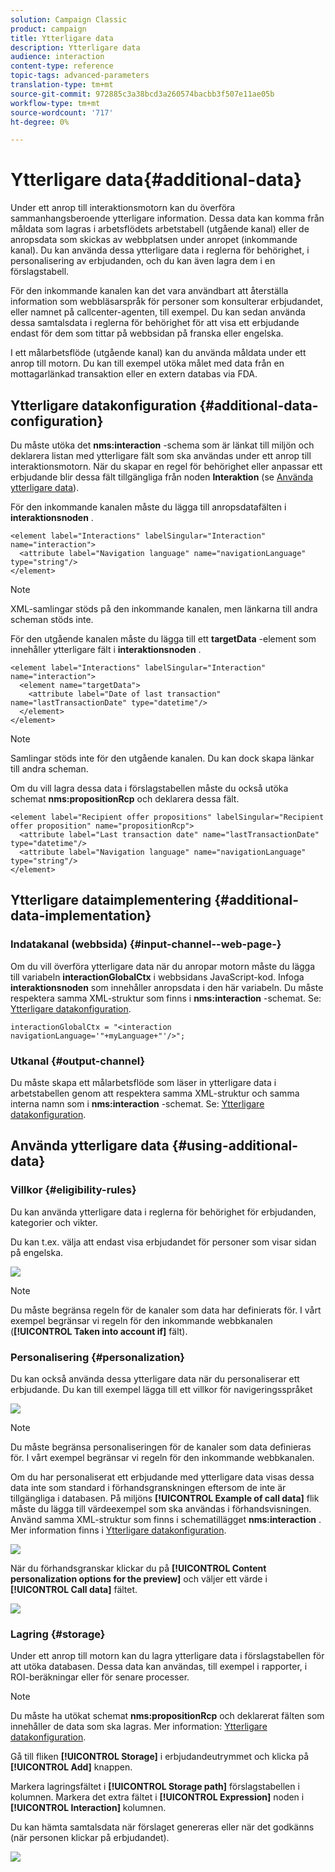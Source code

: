 ```yaml
---
solution: Campaign Classic
product: campaign
title: Ytterligare data
description: Ytterligare data
audience: interaction
content-type: reference
topic-tags: advanced-parameters
translation-type: tm+mt
source-git-commit: 972885c3a38bcd3a260574bacbb3f507e11ae05b
workflow-type: tm+mt
source-wordcount: '717'
ht-degree: 0%

---
```



# Ytterligare data{#additional-data}

Under ett anrop till interaktionsmotorn kan du överföra sammanhangsberoende ytterligare information. Dessa data kan komma från måldata som lagras i arbetsflödets arbetstabell (utgående kanal) eller de anropsdata som skickas av webbplatsen under anropet (inkommande kanal). Du kan använda dessa ytterligare data i reglerna för behörighet, i personalisering av erbjudanden, och du kan även lagra dem i en förslagstabell.

För den inkommande kanalen kan det vara användbart att återställa information som webbläsarspråk för personer som konsulterar erbjudandet, eller namnet på callcenter-agenten, till exempel. Du kan sedan använda dessa samtalsdata i reglerna för behörighet för att visa ett erbjudande endast för dem som tittar på webbsidan på franska eller engelska.

I ett målarbetsflöde (utgående kanal) kan du använda måldata under ett anrop till motorn. Du kan till exempel utöka målet med data från en mottagarlänkad transaktion eller en extern databas via FDA.

## Ytterligare datakonfiguration {#additional-data-configuration}

Du måste utöka det **nms:interaction** -schema som är länkat till miljön och deklarera listan med ytterligare fält som ska användas under ett anrop till interaktionsmotorn. När du skapar en regel för behörighet eller anpassar ett erbjudande blir dessa fält tillgängliga från noden **Interaktion** (se [Använda ytterligare data](#using-additional-data)).

För den inkommande kanalen måste du lägga till anropsdatafälten i **interaktionsnoden** .

```
<element label="Interactions" labelSingular="Interaction" name="interaction">
  <attribute label="Navigation language" name="navigationLanguage" type="string"/>
</element>
```

>[!NOTE]
>
>XML-samlingar stöds på den inkommande kanalen, men länkarna till andra scheman stöds inte.

För den utgående kanalen måste du lägga till ett **targetData** -element som innehåller ytterligare fält i **interaktionsnoden** .

```
<element label="Interactions" labelSingular="Interaction" name="interaction">
  <element name="targetData">
    <attribute label="Date of last transaction" name="lastTransactionDate" type="datetime"/>
  </element>
</element>
```

>[!NOTE]
>
>Samlingar stöds inte för den utgående kanalen. Du kan dock skapa länkar till andra scheman.

Om du vill lagra dessa data i förslagstabellen måste du också utöka schemat **nms:propositionRcp** och deklarera dessa fält.

```
<element label="Recipient offer propositions" labelSingular="Recipient offer proposition" name="propositionRcp">
  <attribute label="Last transaction date" name="lastTransactionDate" type="datetime"/>
  <attribute label="Navigation language" name="navigationLanguage" type="string"/>
</element>
```

## Ytterligare dataimplementering {#additional-data-implementation}

### Indatakanal (webbsida) {#input-channel--web-page-}

Om du vill överföra ytterligare data när du anropar motorn måste du lägga till variabeln **interactionGlobalCtx** i webbsidans JavaScript-kod. Infoga **interaktionsnoden** som innehåller anropsdata i den här variabeln. Du måste respektera samma XML-struktur som finns i **nms:interaction** -schemat. Se: [Ytterligare datakonfiguration](#additional-data-configuration).

```
interactionGlobalCtx = "<interaction navigationLanguage='"+myLanguage+"'/>";
```

### Utkanal {#output-channel}

Du måste skapa ett målarbetsflöde som läser in ytterligare data i arbetstabellen genom att respektera samma XML-struktur och samma interna namn som i **nms:interaction** -schemat. Se: [Ytterligare datakonfiguration](#additional-data-configuration).

## Använda ytterligare data {#using-additional-data}

### Villkor {#eligibility-rules}

Du kan använda ytterligare data i reglerna för behörighet för erbjudanden, kategorier och vikter.

Du kan t.ex. välja att endast visa erbjudandet för personer som visar sidan på engelska.

![](assets/ita_calldata_query.png)

>[!NOTE]
>
>Du måste begränsa regeln för de kanaler som data har definierats för. I vårt exempel begränsar vi regeln för den inkommande webbkanalen (**[!UICONTROL Taken into account if]** fält).

### Personalisering {#personalization}

Du kan också använda dessa ytterligare data när du personaliserar ett erbjudande. Du kan till exempel lägga till ett villkor för navigeringsspråket

![](assets/ita_calldata_perso.png)

>[!NOTE]
>
>Du måste begränsa personaliseringen för de kanaler som data definieras för. I vårt exempel begränsar vi regeln för den inkommande webbkanalen.

Om du har personaliserat ett erbjudande med ytterligare data visas dessa data inte som standard i förhandsgranskningen eftersom de inte är tillgängliga i databasen. På miljöns **[!UICONTROL Example of call data]** flik måste du lägga till värdeexempel som ska användas i förhandsvisningen. Använd samma XML-struktur som finns i schematillägget **nms:interaction** . Mer information finns i [Ytterligare datakonfiguration](#additional-data-configuration).

![](assets/ita_calldata_preview.png)

När du förhandsgranskar klickar du på **[!UICONTROL Content personalization options for the preview]** och väljer ett värde i **[!UICONTROL Call data]** fältet.

![](assets/ita_calldata_preview2.png)

### Lagring {#storage}

Under ett anrop till motorn kan du lagra ytterligare data i förslagstabellen för att utöka databasen. Dessa data kan användas, till exempel i rapporter, i ROI-beräkningar eller för senare processer.

>[!NOTE]
>
>Du måste ha utökat schemat **nms:propositionRcp** och deklarerat fälten som innehåller de data som ska lagras. Mer information: [Ytterligare datakonfiguration](#additional-data-configuration).

Gå till fliken **[!UICONTROL Storage]** i erbjudandeutrymmet och klicka på **[!UICONTROL Add]** knappen.

Markera lagringsfältet i **[!UICONTROL Storage path]** förslagstabellen i kolumnen. Markera det extra fältet i **[!UICONTROL Expression]** noden i **[!UICONTROL Interaction]** kolumnen.

Du kan hämta samtalsdata när förslaget genereras eller när det godkänns (när personen klickar på erbjudandet).

![](assets/ita_calldata_storage.png)

